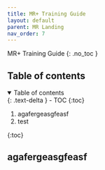 ```yaml
---
title: MR+ Training Guide
layout: default
parent: MR Landing
nav_order: 7
---
```

MR+ Training Guide
{: .no_toc }

## Table of contents
<details open markdown="block">
  <summary>
    Table of contents
  </summary>
  {: .text-delta }
- TOC
{:toc}
</details>

1. agafergeasgfeasf
2. test
 
{:toc}

## agafergeasgfeasf
